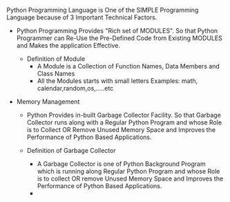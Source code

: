 Python Programming Language is One of the SIMPLE Programming Language because of 3 Important Technical Factors.

- Python Programming Provides "Rich set of MODULES". So that Python Programmer can Re-Use the Pre-Defined Code from Existing MODULES and Makes the application Effective.

    - Definition of Module
      - A Module is a Collection of Function Names, Data Members and Class Names
      - All the Modules starts with small letters
            Examples:  math, calendar,random,os,.....etc

- Memory Management
    - Python Provides in-built Garbage Collector Facility. So that Garbage Collector  runs along with a Regular Python Program and whose Role is to Collect OR Remove Unused Memory Space and Improves the Performance of Python Based Applications.

    - Definition of Garbage Collector
      - A Garbage Collector is one of Python Background Program which is running along Regular Python Program and whose Role is to collect OR remove  Unused Memory Space and Improves the Performance of Python Based Applications.
      - 




